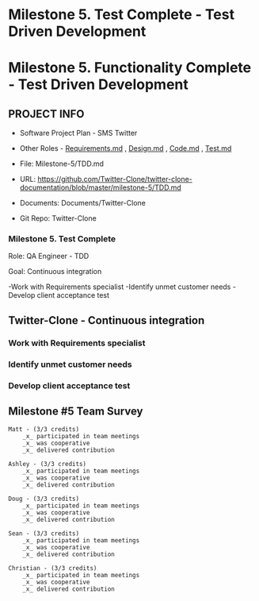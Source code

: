 # Milestone 5. Test Complete - Test Driven Development

# Milestone 5. Functionality Complete - Test Driven Development


## PROJECT INFO

* Software Project Plan - SMS Twitter

* Other Roles - [Requirements.md](Requirements.md)
, [Design.md](Design.md)
, [Code.md](Code.md)
, [Test.md](Test.md)



* File: Milestone-5/TDD.md

* URL: https://github.com/Twitter-Clone/twitter-clone-documentation/blob/master/milestone-5/TDD.md

* Documents: Documents/Twitter-Clone

* Git Repo: Twitter-Clone




### Milestone 5. Test Complete
Role: QA Engineer - TDD

Goal: Continuous integration

-Work with Requirements specialist
-Identify unmet customer needs
-Develop client acceptance test



## Twitter-Clone - Continuous integration
### Work with Requirements specialist

### Identify unmet customer needs

### Develop client acceptance test


## Milestone #5 Team Survey


```
Matt - (3/3 credits)
    _x_ participated in team meetings
    _x_ was cooperative
    _x_ delivered contribution
    
Ashley - (3/3 credits)
    _x_ participated in team meetings
    _x_ was cooperative
    _x_ delivered contribution
    
Doug - (3/3 credits)
    _x_ participated in team meetings
    _x_ was cooperative
    _x_ delivered contribution

Sean - (3/3 credits)
    _x_ participated in team meetings
    _x_ was cooperative
    _x_ delivered contribution
    
Christian - (3/3 credits)
    _x_ participated in team meetings
    _x_ was cooperative
    _x_ delivered contribution
```
